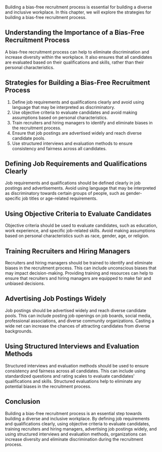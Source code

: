 
Building a bias-free recruitment process is essential for building a diverse and inclusive workplace. In this chapter, we will explore the strategies for building a bias-free recruitment process.

Understanding the Importance of a Bias-Free Recruitment Process
---------------------------------------------------------------

A bias-free recruitment process can help to eliminate discrimination and increase diversity within the workplace. It also ensures that all candidates are evaluated based on their qualifications and skills, rather than their personal characteristics.

Strategies for Building a Bias-Free Recruitment Process
-------------------------------------------------------

1. Define job requirements and qualifications clearly and avoid using language that may be interpreted as discriminatory.
2. Use objective criteria to evaluate candidates and avoid making assumptions based on personal characteristics.
3. Train recruiters and hiring managers to identify and eliminate biases in the recruitment process.
4. Ensure that job postings are advertised widely and reach diverse candidate pools.
5. Use structured interviews and evaluation methods to ensure consistency and fairness across all candidates.

Defining Job Requirements and Qualifications Clearly
----------------------------------------------------

Job requirements and qualifications should be defined clearly in job postings and advertisements. Avoid using language that may be interpreted as discriminatory towards certain groups of people, such as gender-specific job titles or age-related requirements.

Using Objective Criteria to Evaluate Candidates
-----------------------------------------------

Objective criteria should be used to evaluate candidates, such as education, work experience, and specific job-related skills. Avoid making assumptions based on personal characteristics such as race, gender, age, or religion.

Training Recruiters and Hiring Managers
---------------------------------------

Recruiters and hiring managers should be trained to identify and eliminate biases in the recruitment process. This can include unconscious biases that may impact decision-making. Providing training and resources can help to ensure that recruiters and hiring managers are equipped to make fair and unbiased decisions.

Advertising Job Postings Widely
-------------------------------

Job postings should be advertised widely and reach diverse candidate pools. This can include posting job openings on job boards, social media, professional associations, and diverse community organizations. Casting a wide net can increase the chances of attracting candidates from diverse backgrounds.

Using Structured Interviews and Evaluation Methods
--------------------------------------------------

Structured interviews and evaluation methods should be used to ensure consistency and fairness across all candidates. This can include using standardized questions and rating scales to evaluate candidates' qualifications and skills. Structured evaluations help to eliminate any potential biases in the recruitment process.

Conclusion
----------

Building a bias-free recruitment process is an essential step towards building a diverse and inclusive workplace. By defining job requirements and qualifications clearly, using objective criteria to evaluate candidates, training recruiters and hiring managers, advertising job postings widely, and using structured interviews and evaluation methods, organizations can increase diversity and eliminate discrimination during the recruitment process.
